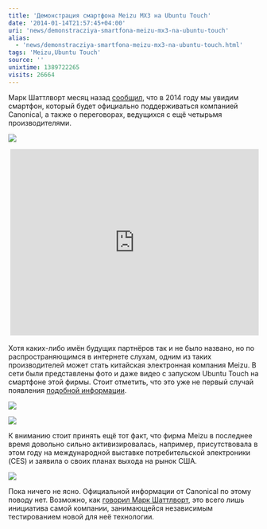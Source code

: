 ```yaml
---
title: 'Демонстрация смартфона Meizu MX3 на Ubuntu Touch'
date: '2014-01-14T21:57:45+04:00'
uri: 'news/demonstracziya-smartfona-meizu-mx3-na-ubuntu-touch'
alias: 
  - 'news/demonstracziya-smartfona-meizu-mx3-na-ubuntu-touch.html'
tags: 'Meizu,Ubuntu Touch'
source: ''
unixtime: 1389722265
visits: 26664
---
```

Марк Шаттлворт месяц назад [сообщил](news/high-end-smartfonyi-s-ubuntu-touch-uzhe-v-2014), что в 2014 году мы увидим смартфон, который будет официально поддерживаться компанией Canonical, а также о переговорах, ведущихся с ещё четырьмя производителями.

[![](img/2014/01/14/21-00/meizu-mx3-ubuntu-touch-4-11950276405-o.jpg)](img/2014/01/14/21-00/meizu-mx3-ubuntu-touch-4-11950276405-o.jpg)

 <iframe src="http://www.youtube.com/embed/R8zd_LfeCFs" frameborder="0" width="500" height="375"></iframe>

Хотя каких-либо имён будущих партнёров так и не было названо, но по распространяющимся в интернете слухам, одним из таких производителей может стать китайская электронная компания Meizu. В сети были представлены фото и даже видео с запуском Ubuntu Touch на смартфоне этой фирмы. Стоит отметить, что это уже не первый случай появления [подобной информации](news/dajdzhest-novostej-ubuntu-6).

[![](img/2014/01/14/21-00/meizu-mx3-ubuntu-touch-1-11951106176-o.jpg)](img/2014/01/14/21-00/meizu-mx3-ubuntu-touch-1-11951106176-o.jpg)

[![](img/2014/01/14/21-00/meizu-mx3-ubuntu-touch-3-11951105906-o.jpg)](img/2014/01/14/21-00/meizu-mx3-ubuntu-touch-3-11951105906-o.jpg)

К вниманию стоит принять ещё тот факт, что фирма Meizu в последнее время довольно сильно активизировалась, например, присутствовала в этом году на международной выставке потребительской электроники (CES) и заявила о своих планах выхода на рынок США.

[![](img/2014/01/14/21-00/meizu-mx3-ubuntu-touch-2-11950276645-o.jpg)](img/2014/01/14/21-00/meizu-mx3-ubuntu-touch-2-11950276645-o.jpg)

Пока ничего не ясно. Официальной информации от Canonical по этому поводу нет. Возможно, как [говорил Марк Шаттлворт](news/intervyu-marka-shattlvorta-o-budushhem-ubuntu-i-konvergenczii), это всего лишь инициатива самой компании, занимающейся независимым тестированием новой для неё технологии.
